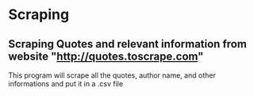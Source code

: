 # Scraping

## Scraping Quotes and relevant information from website "http://quotes.toscrape.com"

This program will scrape all the quotes, author name, and other informations and put it in a .csv file
